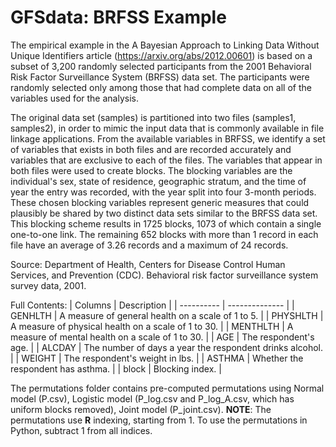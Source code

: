 # GFSdata: BRFSS Example

The empirical example in the A Bayesian Approach to Linking Data Without Unique Identifiers article (https://arxiv.org/abs/2012.00601) is based on a subset of 3,200 randomly selected participants from the 2001 Behavioral Risk Factor Surveillance System (BRFSS) data set. The participants were randomly selected only among those that had complete data on all of the variables used for the analysis. 

The original data set (samples) is partitioned into two files (samples1, samples2), in order to mimic the input data that is commonly available in file linkage applications. From the available variables in BRFSS, we identify a set of variables that exists in both files and are recorded accurately and variables that are exclusive to each of the files. The variables that appear in both files were used to create blocks. The blocking variables are the individual's sex, state of residence, geographic stratum, and the time of year the entry was recorded, with the year split into four 3-month periods. These chosen blocking variables represent generic measures that could plausibly be shared by two distinct data sets similar to the BRFSS data set. This blocking scheme results in 1725 blocks, 1073 of which contain a single one-to-one link. The remaining 652 blocks with more than 1 record in each file have an average of 3.26 records and a maximum of 24 records.

Source: Department of Health, Centers for Disease Control Human Services, and Prevention (CDC). Behavioral risk factor surveillance system survey data, 2001.

Full Contents:
| Columns | Description |
| ---------- | -------------- |
| GENHLTH | A measure of general health on a scale of 1 to 5. |
| PHYSHLTH | A measure of physical health on a scale of 1 to 30. |
| MENTHLTH | A measure of mental health on a scale of 1 to 30. |
| AGE | The respondent's age. |
| ALCDAY | The number of days a year the respondent drinks alcohol. |
| WEIGHT | The respondent's weight in lbs. |
| ASTHMA | Whether the respondent has asthma. |
| block | Blocking index. |

The permutations folder contains pre-computed permutations using Normal model (P.csv), Logistic model (P_log.csv and P_log_A.csv, which has uniform blocks removed), Joint model (P_joint.csv). 
**NOTE**: The permutations use **R** indexing, starting from 1. To use the permutations in Python, subtract 1 from all indices.

